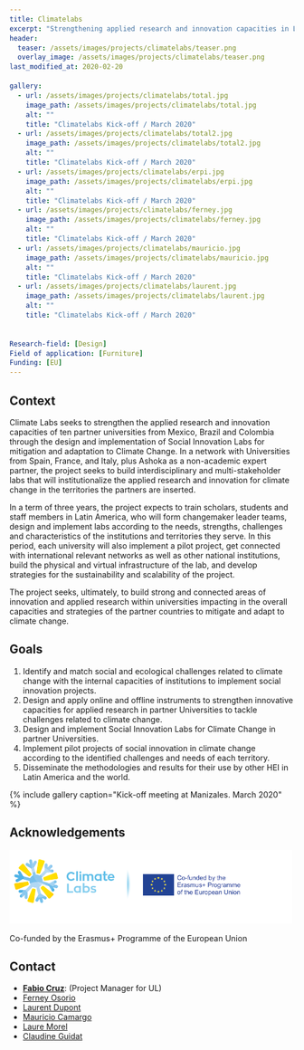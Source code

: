 ```yaml
---
title: Climatelabs
excerpt: "Strengthening applied research and innovation capacities in Latin-America"
header:
  teaser: /assets/images/projects/climatelabs/teaser.png
  overlay_image: /assets/images/projects/climatelabs/teaser.png
last_modified_at: 2020-02-20

gallery:
  - url: /assets/images/projects/climatelabs/total.jpg
    image_path: /assets/images/projects/climatelabs/total.jpg
    alt: ""
    title: "Climatelabs Kick-off / March 2020"
  - url: /assets/images/projects/climatelabs/total2.jpg
    image_path: /assets/images/projects/climatelabs/total2.jpg
    alt: ""
    title: "Climatelabs Kick-off / March 2020"  
  - url: /assets/images/projects/climatelabs/erpi.jpg
    image_path: /assets/images/projects/climatelabs/erpi.jpg
    alt: ""
    title: "Climatelabs Kick-off / March 2020"
  - url: /assets/images/projects/climatelabs/ferney.jpg
    image_path: /assets/images/projects/climatelabs/ferney.jpg
    alt: ""
    title: "Climatelabs Kick-off / March 2020"
  - url: /assets/images/projects/climatelabs/mauricio.jpg
    image_path: /assets/images/projects/climatelabs/mauricio.jpg
    alt: ""
    title: "Climatelabs Kick-off / March 2020"
  - url: /assets/images/projects/climatelabs/laurent.jpg
    image_path: /assets/images/projects/climatelabs/laurent.jpg
    alt: ""
    title: "Climatelabs Kick-off / March 2020"

 
Research-field: [Design]
Field of application: [Furniture]
Funding: [EU]
---
```


## Context

Climate Labs seeks to strengthen the applied research and innovation capacities of ten partner universities from Mexico, Brazil and Colombia through the design and implementation of Social Innovation Labs for mitigation and adaptation to Climate Change. In a network with Universities from Spain, France, and Italy, plus Ashoka as a non-academic expert partner, the project seeks to build interdisciplinary and multi-stakeholder labs that will institutionalize the applied research and innovation for climate change in the territories the partners are inserted. 

In a term of three years, the project expects to train scholars, students and staff members in Latin America, who will form changemaker leader teams, design and implement labs according to the needs, strengths, challenges and characteristics of the institutions and territories they serve. In this period, each university will also implement a pilot project, get connected with international relevant networks as well as other national institutions, build the physical and virtual infrastructure of the lab, and develop strategies for the sustainability and scalability of the project. 

The project seeks, ultimately, to build strong and connected areas of innovation and applied research  within universities impacting in the overall capacities and strategies of the partner countries to mitigate and adapt to climate change. 


## Goals

1. Identify and match social and ecological challenges related to climate change with the internal capacities of institutions to implement social innovation projects.
2. Design and apply online and offline instruments to strengthen innovative capacities for applied research in partner Universities to tackle challenges related to climate change.
3. Design and implement Social Innovation Labs for Climate Change in partner Universities.
4. Implement pilot projects of social innovation in climate change according to the identified challenges and needs of each territory.
5. Disseminate the methodologies and results for their use by other HEI in Latin America and the world.



{% include gallery caption="Kick-off meeting at Manizales. March 2020" %}


## Acknowledgements

<img src="/assets/images/projects/climatelabs/logos-climatelabs-eu.png"  alt= "H2020" width="500px" class="align-right">

Co-funded by the Erasmus+ Programme of the European Union

<div style="width: 100%; clear: both;"></div>


## Contact

- [**Fabio Cruz**](/people/Fabio-Cruz/): (Project Manager for UL)
- [Ferney Osorio](/people/Ferney-Osorio/)
- [Laurent Dupont](/people/Laurent-Dupont/) 
- [Mauricio Camargo](/people/Mauricio-Camargo/)
- [Laure Morel](/people/Laure-Morel/)
- [Claudine Guidat](/people/Claudine-Guidat/)

